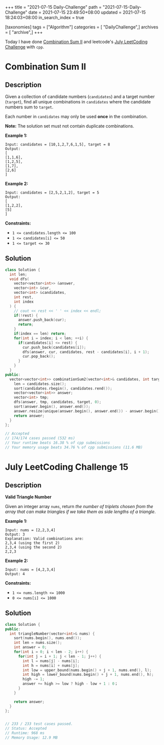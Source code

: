 +++
title = "2021-07-15 Daily-Challenge"
path = "2021-07-15-Daily-Challenge"
date = 2021-07-15 23:49:50+08:00
updated = 2021-07-15 18:24:03+08:00
in_search_index = true

[taxonomies]
tags = ["Algorithm"]
categories = [ "DailyChallenge",]
archives = [ "archive",]
+++

Today I have done [Combination Sum II](https://leetcode.com/problems/combination-sum-ii/description/) and leetcode's [July LeetCoding Challenge](https://leetcode.com/explore/challenge/card/july-leetcoding-challenge-2021/610/week-3-july-15th-july-21st/3815/) with `cpp`.

<!-- more -->

# Combination Sum II

## Description

Given a collection of candidate numbers (`candidates`) and a target number (`target`), find all unique combinations in `candidates` where the candidate numbers sum to `target`.

Each number in `candidates` may only be used **once** in the combination.

**Note:** The solution set must not contain duplicate combinations.

 

**Example 1:**

```
Input: candidates = [10,1,2,7,6,1,5], target = 8
Output: 
[
[1,1,6],
[1,2,5],
[1,7],
[2,6]
]
```

**Example 2:**

```
Input: candidates = [2,5,2,1,2], target = 5
Output: 
[
[1,2,2],
[5]
]
```

 

**Constraints:**

- `1 <= candidates.length <= 100`
- `1 <= candidates[i] <= 50`
- `1 <= target <= 30`

## Solution

``` cpp
class Solution {
  int len;
  void dfs(
    vector<vector<int>> &answer,
    vector<int> &cur,
    vector<int> &candidates,
    int rest,
    int index
  ) {
    // cout << rest << ' ' << index << endl;
    if(!rest) {
      answer.push_back(cur);
      return;
    }
    if(index == len) return;
    for(int i = index; i < len; ++i) {
      if(candidates[i] <= rest) {
        cur.push_back(candidates[i]);
        dfs(answer, cur, candidates, rest - candidates[i], i + 1);
        cur.pop_back();
      }
    }
  }
public:
  vector<vector<int>> combinationSum2(vector<int>& candidates, int target) {
    len = candidates.size();
    sort(candidates.rbegin(), candidates.rend());
    vector<vector<int>> answer;
    vector<int> tmp;
    dfs(answer, tmp, candidates, target, 0);
    sort(answer.begin(), answer.end());
    answer.resize(unique(answer.begin(), answer.end()) - answer.begin());
    return answer;
  }
};

// Accepted
// 174/174 cases passed (532 ms)
// Your runtime beats 16.38 % of cpp submissions
// Your memory usage beats 34.76 % of cpp submissions (11.6 MB)
```

# July LeetCoding Challenge 15

## Description

**Valid Triangle Number**

Given an integer array `nums`, return *the number of triplets chosen from the array that can make triangles if we take them as side lengths of a triangle*.

 

**Example 1:**

```
Input: nums = [2,2,3,4]
Output: 3
Explanation: Valid combinations are: 
2,3,4 (using the first 2)
2,3,4 (using the second 2)
2,2,3
```

**Example 2:**

```
Input: nums = [4,2,3,4]
Output: 4
```

 

**Constraints:**

- `1 <= nums.length <= 1000`
- `0 <= nums[i] <= 1000`

## Solution

``` cpp
class Solution {
public:
  int triangleNumber(vector<int>& nums) {
    sort(nums.begin(), nums.end());
    int len = nums.size();
    int answer = 0;
    for(int i = 0; i < len - 2; i++) {
      for(int j = i + 1; j < len - 1; j++) {
        int l = nums[j] - nums[i];
        int h = nums[i] + nums[j];
        int low = upper_bound(nums.begin() + j + 1, nums.end(), l);
        int high = lower_bound(nums.begin() + j + 1, nums.end(), h);
        high -= 1;
        answer += high >= low ? high - low + 1 : 0；
      }
    }

    return answer;
  }
};


// 233 / 233 test cases passed.
// Status: Accepted
// Runtime: 968 ms
// Memory Usage: 12.9 MB
```

